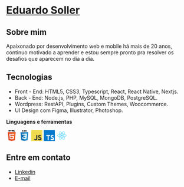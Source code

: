  # <a href="https://www.linkedin.com/in/eduardosoller/">Eduardo Soller</a>
 
## Sobre mim
Apaixonado por desenvolvimento web e mobile há mais de 20 anos, continuo motivado a aprender e estou sempre pronto pra resolver os desafios que aparecem no dia a dia.
<br>

## Tecnologias
- Front - End: HTML5, CSS3, Typescript, React, React Native, Nextjs.
- Back - End: Node.js, PHP, MySQL, MongoDB, PostgreSQL.
- Wordpress: RestAPI, Plugins, Custom Themes, Woocommerce.
- UI Design com Figma, Illustrator, Photoshop.

**Linguagens e ferramentas**  

<code><img height="30" src="https://raw.githubusercontent.com/github/explore/80688e429a7d4ef2fca1e82350fe8e3517d3494d/topics/html/html.png"></code>
<code><img height="30" src="https://raw.githubusercontent.com/github/explore/80688e429a7d4ef2fca1e82350fe8e3517d3494d/topics/css/css.png"></code>
<code><img height="30" src="https://raw.githubusercontent.com/github/explore/80688e429a7d4ef2fca1e82350fe8e3517d3494d/topics/javascript/javascript.png"></code>
<code><img height="30" src="https://raw.githubusercontent.com/github/explore/80688e429a7d4ef2fca1e82350fe8e3517d3494d/topics/typescript/typescript.png"></code>
<code><img height="30" src="https://raw.githubusercontent.com/github/explore/80688e429a7d4ef2fca1e82350fe8e3517d3494d/topics/react/react.png"></code>


##  Entre em contato
- <a href="https://www.linkedin.com/in/eduardosoller/">Linkedin</a>
- <a href="mailto:eduardosoller@gmail.com">E-mail</a>
</div>

